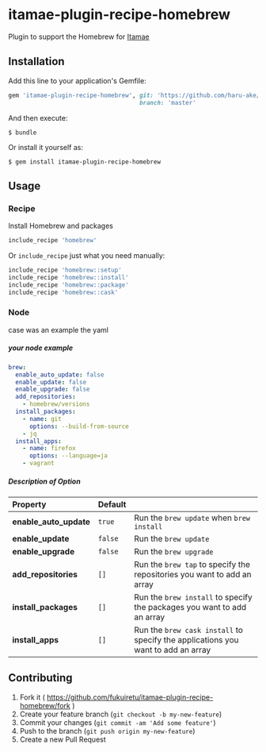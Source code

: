 # itamae-plugin-recipe-homebrew

Plugin to support the Homebrew for [Itamae](https://github.com/itamae-kitchen/itamae)


## Installation

Add this line to your application's Gemfile:

```ruby
gem 'itamae-plugin-recipe-homebrew', git: 'https://github.com/haru-ake/itamae-plugin-recipe-homebrew.git',
                                     branch: 'master'
```

And then execute:

    $ bundle

Or install it yourself as:

    $ gem install itamae-plugin-recipe-homebrew

## Usage

### Recipe

Install Homebrew and packages

```ruby
include_recipe 'homebrew'
```

Or `include_recipe` just what you need manually:

```ruby
include_recipe 'homebrew::setup'
include_recipe 'homebrew::install'
include_recipe 'homebrew::package'
include_recipe 'homebrew::cask'
```

### Node

case was an example the yaml

##### your node example
```yaml
brew:
  enable_auto_update: false
  enable_update: false
  enable_upgrade: false
  add_repositories:
    - homebrew/versions
  install_packages:
    - name: git
      options: --build-from-source
    - jq
  install_apps:
    - name: firefox
      options: --language=ja
    - vagrant
```

##### Description of Option

| Property               | Default |                                                                                  |
|:-----------------------|:--------|:---------------------------------------------------------------------------------|
| **enable_auto_update** | `true`  | Run the `brew update` when `brew install`                                        |
| **enable_update**      | `false` | Run the `brew update`                                                            |
| **enable_upgrade**     | `false` | Run the `brew upgrade`                                                           |
| **add_repositories**   | `[]`    | Run the `brew tap` to specify the repositories you want to add an array          |
| **install_packages**   | `[]`    | Run the `brew install` to specify the packages you want to add an array          |
| **install_apps**       | `[]`    | Run the `brew cask install` to specify the applications you want to add an array |

## Contributing

1. Fork it ( https://github.com/fukuiretu/itamae-plugin-recipe-homebrew/fork )
2. Create your feature branch (`git checkout -b my-new-feature`)
3. Commit your changes (`git commit -am 'Add some feature'`)
4. Push to the branch (`git push origin my-new-feature`)
5. Create a new Pull Request
